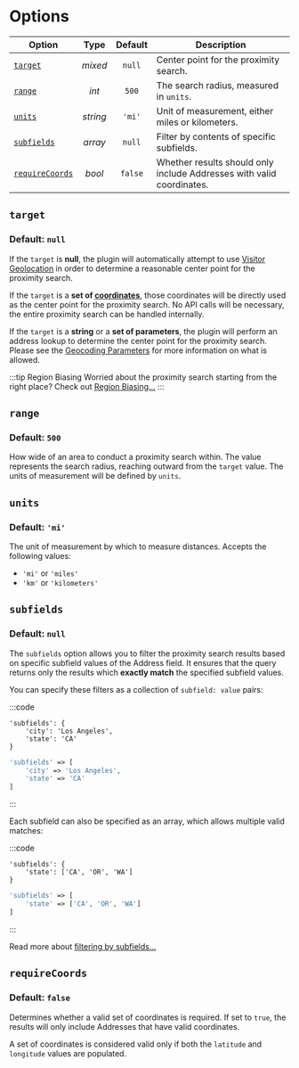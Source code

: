 # Options

| Option                            | Type     | Default | Description                                      |
|-----------------------------------|:--------:|:-------:|--------------------------------------------------|
| [`target`](#target)               | _mixed_  | `null`  | Center point for the proximity search.           |
| [`range`](#range)                 | _int_    | `500`   | The search radius, measured in `units`.          |
| [`units`](#units)                 | _string_ | `'mi'`  | Unit of measurement, either miles or kilometers. |
| [`subfields`](#subfields)         | _array_  | `null`  | Filter by contents of specific subfields.        |
| [`requireCoords`](#requirecoords) | _bool_   | `false` | Whether results should only include Addresses with valid coordinates. |

## `target`

### Default: `null`

If the `target` is **null**, the plugin will automatically attempt to use [Visitor Geolocation](/geolocation/) in order to determine a reasonable center point for the proximity search.

If the `target` is a **set of [coordinates](/models/coordinates/)**, those coordinates will be directly used as the center point for the proximity search. No API calls will be necessary, the entire proximity search can be handled internally.

If the `target` is a **string** or a **set of parameters**, the plugin will perform an address lookup to determine the center point for the proximity search. Please see the [Geocoding Parameters](/geocoding/parameters/) for more information on what is allowed.

:::tip Region Biasing
Worried about the proximity search starting from the right place? Check out [Region Biasing...](/guides/region-biasing/)
:::

## `range`

### Default: `500`

How wide of an area to conduct a proximity search within. The value represents the search radius, reaching outward from the `target` value. The units of measurement will be defined by `units`.

## `units`

### Default: `'mi'`

The unit of measurement by which to measure distances. Accepts the following values:

 - `'mi'` or `'miles'`
 - `'km'` or `'kilometers'`

## `subfields`

### Default: `null`

The `subfields` option allows you to filter the proximity search results based on specific subfield values of the Address field. It ensures that the query returns only the results which **exactly match** the specified subfield values.

You can specify these filters as a collection of `subfield: value` pairs:

:::code
```twig
'subfields': {
    'city': 'Los Angeles',
    'state': 'CA'
}
```
```php
'subfields' => [
    'city' => 'Los Angeles',
    'state' => 'CA'
]
```
:::

Each subfield can also be specified as an array, which allows multiple valid matches:

:::code
```twig
'subfields': {
    'state': ['CA', 'OR', 'WA']
}
```
```php
'subfields' => [
    'state' => ['CA', 'OR', 'WA']
]
```
:::

Read more about [filtering by subfields...](/guides/filter-by-subfields/)

## `requireCoords`

### Default: `false`

Determines whether a valid set of coordinates is required. If set to `true`, the results will only include Addresses that have valid coordinates.

A set of coordinates is considered valid only if both the `latitude` and `longitude` values are populated.
